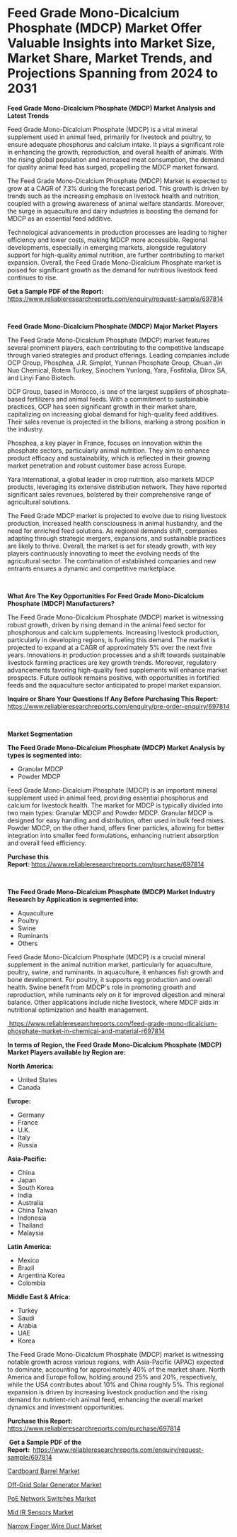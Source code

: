 <p><h1>Feed Grade Mono-Dicalcium Phosphate (MDCP) Market Offer Valuable Insights into Market Size, Market Share, Market Trends, and Projections Spanning from 2024 to 2031</h1></p><p><strong>Feed Grade Mono-Dicalcium Phosphate (MDCP) Market Analysis and Latest Trends</strong></p>
<p><p>Feed Grade Mono-Dicalcium Phosphate (MDCP) is a vital mineral supplement used in animal feed, primarily for livestock and poultry, to ensure adequate phosphorus and calcium intake. It plays a significant role in enhancing the growth, reproduction, and overall health of animals. With the rising global population and increased meat consumption, the demand for quality animal feed has surged, propelling the MDCP market forward.</p><p>The Feed Grade Mono-Dicalcium Phosphate (MDCP) Market is expected to grow at a CAGR of 7.3% during the forecast period. This growth is driven by trends such as the increasing emphasis on livestock health and nutrition, coupled with a growing awareness of animal welfare standards. Moreover, the surge in aquaculture and dairy industries is boosting the demand for MDCP as an essential feed additive.</p><p>Technological advancements in production processes are leading to higher efficiency and lower costs, making MDCP more accessible. Regional developments, especially in emerging markets, alongside regulatory support for high-quality animal nutrition, are further contributing to market expansion. Overall, the Feed Grade Mono-Dicalcium Phosphate market is poised for significant growth as the demand for nutritious livestock feed continues to rise.</p></p>
<p><strong>Get a Sample PDF of the Report:&nbsp;</strong> <a href="https://www.reliableresearchreports.com/enquiry/request-sample/697814?utm_campaign=6&utm_medium=2&utm_source=Github&utm_content=ia&utm_term=29092024&utm_id=feed-grade-mono-dicalcium-phosphate-mdcp">https://www.reliableresearchreports.com/enquiry/request-sample/697814</a></p>
<p>&nbsp;</p>
<p><strong>Feed Grade Mono-Dicalcium Phosphate (MDCP) Major Market Players</strong></p>
<p><p>The Feed Grade Mono-Dicalcium Phosphate (MDCP) market features several prominent players, each contributing to the competitive landscape through varied strategies and product offerings. Leading companies include OCP Group, Phosphea, J.R. Simplot, Yunnan Phosphate Group, Chuan Jin Nuo Chemical, Rotem Turkey, Sinochem Yunlong, Yara, Fosfitalia, Dirox SA, and Linyi Fano Biotech.</p><p>OCP Group, based in Morocco, is one of the largest suppliers of phosphate-based fertilizers and animal feeds. With a commitment to sustainable practices, OCP has seen significant growth in their market share, capitalizing on increasing global demand for high-quality feed additives. Their sales revenue is projected in the billions, marking a strong position in the industry.</p><p>Phosphea, a key player in France, focuses on innovation within the phosphate sectors, particularly animal nutrition. They aim to enhance product efficacy and sustainability, which is reflected in their growing market penetration and robust customer base across Europe. </p><p>Yara International, a global leader in crop nutrition, also markets MDCP products, leveraging its extensive distribution network. They have reported significant sales revenues, bolstered by their comprehensive range of agricultural solutions.</p><p>The Feed Grade MDCP market is projected to evolve due to rising livestock production, increased health consciousness in animal husbandry, and the need for enriched feed solutions. As regional demands shift, companies adapting through strategic mergers, expansions, and sustainable practices are likely to thrive. Overall, the market is set for steady growth, with key players continuously innovating to meet the evolving needs of the agricultural sector. The combination of established companies and new entrants ensures a dynamic and competitive marketplace.</p></p>
<p>&nbsp;</p>
<p><strong>What Are The Key Opportunities For Feed Grade Mono-Dicalcium Phosphate (MDCP) Manufacturers?</strong></p>
<p><p>The Feed Grade Mono-Dicalcium Phosphate (MDCP) market is witnessing robust growth, driven by rising demand in the animal feed sector for phosphorous and calcium supplements. Increasing livestock production, particularly in developing regions, is fueling this demand. The market is projected to expand at a CAGR of approximately 5% over the next five years. Innovations in production processes and a shift towards sustainable livestock farming practices are key growth trends. Moreover, regulatory advancements favoring high-quality feed supplements will enhance market prospects. Future outlook remains positive, with opportunities in fortified feeds and the aquaculture sector anticipated to propel market expansion.</p></p>
<p><strong>Inquire or Share Your Questions If Any Before Purchasing This Report:</strong> <a href="https://www.reliableresearchreports.com/enquiry/pre-order-enquiry/697814?utm_campaign=6&utm_medium=2&utm_source=Github&utm_content=ia&utm_term=29092024&utm_id=feed-grade-mono-dicalcium-phosphate-mdcp">https://www.reliableresearchreports.com/enquiry/pre-order-enquiry/697814</a></p>
<p>&nbsp;</p>
<p><strong>Market Segmentation</strong></p>
<p><strong>The Feed Grade Mono-Dicalcium Phosphate (MDCP) Market Analysis by types is segmented into:</strong></p>
<p><ul><li>Granular MDCP</li><li>Powder MDCP</li></ul></p>
<p><p>Feed Grade Mono-Dicalcium Phosphate (MDCP) is an important mineral supplement used in animal feed, providing essential phosphorus and calcium for livestock health. The market for MDCP is typically divided into two main types: Granular MDCP and Powder MDCP. Granular MDCP is designed for easy handling and distribution, often used in bulk feed mixes. Powder MDCP, on the other hand, offers finer particles, allowing for better integration into smaller feed formulations, enhancing nutrient absorption and overall feed efficiency.</p></p>
<p><strong>Purchase this Report:&nbsp;</strong><a href="https://www.reliableresearchreports.com/purchase/697814?utm_campaign=6&utm_medium=2&utm_source=Github&utm_content=ia&utm_term=29092024&utm_id=feed-grade-mono-dicalcium-phosphate-mdcp">https://www.reliableresearchreports.com/purchase/697814</a></p>
<p>&nbsp;</p>
<p><strong>The Feed Grade Mono-Dicalcium Phosphate (MDCP) Market Industry Research by Application is segmented into:</strong></p>
<p><ul><li>Aquaculture</li><li>Poultry</li><li>Swine</li><li>Ruminants</li><li>Others</li></ul></p>
<p><p>Feed Grade Mono-Dicalcium Phosphate (MDCP) is a crucial mineral supplement in the animal nutrition market, particularly for aquaculture, poultry, swine, and ruminants. In aquaculture, it enhances fish growth and bone development. For poultry, it supports egg production and overall health. Swine benefit from MDCP's role in promoting growth and reproduction, while ruminants rely on it for improved digestion and mineral balance. Other applications include niche livestock, where MDCP aids in nutritional optimization and health management.</p></p>
<p><a href="https://www.reliableresearchreports.com/feed-grade-mono-dicalcium-phosphate-market-in-chemical-and-material-r697814?utm_campaign=6&utm_medium=2&utm_source=Github&utm_content=ia&utm_term=29092024&utm_id=feed-grade-mono-dicalcium-phosphate-mdcp">&nbsp;https://www.reliableresearchreports.com/feed-grade-mono-dicalcium-phosphate-market-in-chemical-and-material-r697814</a></p>
<p><strong>In terms of Region, the Feed Grade Mono-Dicalcium Phosphate (MDCP) Market Players available by Region are:</strong></p>
<p>
    <p> <strong> North America: </strong>
        <ul>
            <li>United States</li>
            <li>Canada</li>
        </ul>
        </p> 
    <p> <strong> Europe: </strong>
        <ul>
            <li>Germany</li>
            <li>France</li>
            <li>U.K.</li>
            <li>Italy</li>
            <li>Russia</li>
        </ul>
        </p> 
    <p> <strong> Asia-Pacific: </strong>
        <ul>
            <li>China</li>
            <li>Japan</li>
            <li>South Korea</li>
            <li>India</li>
            <li>Australia</li>
            <li>China Taiwan</li>
            <li>Indonesia</li>
            <li>Thailand</li>
            <li>Malaysia</li>
        </ul>
        </p> 
    <p> <strong> Latin America: </strong>
        <ul>
            <li>Mexico</li>
            <li>Brazil</li>
            <li>Argentina Korea</li>
            <li>Colombia</li>
        </ul>
        </p> 
    <p> <strong> Middle East & Africa: </strong>
        <ul>
            <li>Turkey</li>
            <li>Saudi</li>
            <li>Arabia</li>
            <li>UAE</li>
            <li>Korea</li>
        </ul>
    </p>
    </p>
<p><p>The Feed Grade Mono-Dicalcium Phosphate (MDCP) market is witnessing notable growth across various regions, with Asia-Pacific (APAC) expected to dominate, accounting for approximately 40% of the market share. North America and Europe follow, holding around 25% and 20%, respectively, while the USA contributes about 10% and China roughly 5%. This regional expansion is driven by increasing livestock production and the rising demand for nutrient-rich animal feed, enhancing the overall market dynamics and investment opportunities.</p></p>
<p><strong>Purchase this Report: </strong><a href="https://www.reliableresearchreports.com/purchase/697814?utm_campaign=6&utm_medium=2&utm_source=Github&utm_content=ia&utm_term=29092024&utm_id=feed-grade-mono-dicalcium-phosphate-mdcp">https://www.reliableresearchreports.com/purchase/697814</a></p>
<p>&nbsp;<strong>Get a Sample PDF of the Report:&nbsp;&nbsp;</strong><a href="https://www.reliableresearchreports.com/enquiry/request-sample/697814?utm_campaign=6&utm_medium=2&utm_source=Github&utm_content=ia&utm_term=29092024&utm_id=feed-grade-mono-dicalcium-phosphate-mdcp">https://www.reliableresearchreports.com/enquiry/request-sample/697814</a></p>
<p><strong></strong></p>
<p><p><a href="https://www.linkedin.com/pulse/in-depth-analysis-global-cardboard-barrel-market-scope-its-i707c?utm_campaign=6&utm_medium=2&utm_source=Github&utm_content=ia&utm_term=29092024&utm_id=feed-grade-mono-dicalcium-phosphate-mdcp">Cardboard Barrel Market</a></p><p><a href="https://github.com/bmorecock/Market-Research-Report-List-5/blob/main/off-grid-solar-generator-market.md?utm_campaign=6&utm_medium=2&utm_source=Github&utm_content=ia&utm_term=29092024&utm_id=feed-grade-mono-dicalcium-phosphate-mdcp">Off-Grid Solar Generator Market</a></p><p><a href="https://issuu.com/reportprime-2/docs/poe-network-switches-market-size-20_6679c83d71b22d?utm_campaign=6&utm_medium=2&utm_source=Github&utm_content=ia&utm_term=29092024&utm_id=feed-grade-mono-dicalcium-phosphate-mdcp">PoE Network Switches Market</a></p><p><a href="https://issuu.com/reportprime-2/docs/mid-ir-sensors-market-size-2030.ppt_e943c0f6b52c68?utm_campaign=6&utm_medium=2&utm_source=Github&utm_content=ia&utm_term=29092024&utm_id=feed-grade-mono-dicalcium-phosphate-mdcp">Mid IR Sensors Market</a></p><p><a href="https://github.com/AshrafKhan865/Market-Research-Report-List-1/blob/main/narrow-finger-wire-duct-market.md?utm_campaign=6&utm_medium=2&utm_source=Github&utm_content=ia&utm_term=29092024&utm_id=feed-grade-mono-dicalcium-phosphate-mdcp">Narrow Finger Wire Duct Market</a></p></p>